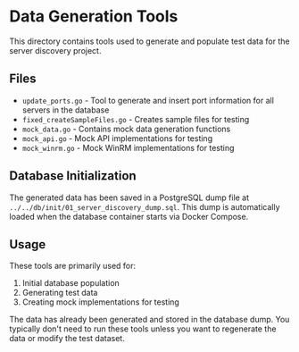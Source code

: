 # Data Generation Tools

This directory contains tools used to generate and populate test data for the server discovery project.

## Files

- `update_ports.go` - Tool to generate and insert port information for all servers in the database
- `fixed_createSampleFiles.go` - Creates sample files for testing
- `mock_data.go` - Contains mock data generation functions
- `mock_api.go` - Mock API implementations for testing
- `mock_winrm.go` - Mock WinRM implementations for testing

## Database Initialization

The generated data has been saved in a PostgreSQL dump file at `../../db/init/01_server_discovery_dump.sql`. This dump is automatically loaded when the database container starts via Docker Compose.

## Usage

These tools are primarily used for:
1. Initial database population
2. Generating test data
3. Creating mock implementations for testing

The data has already been generated and stored in the database dump. You typically don't need to run these tools unless you want to regenerate the data or modify the test dataset. 